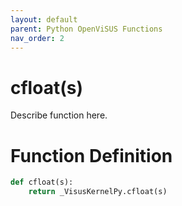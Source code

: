 ```yaml
---
layout: default
parent: Python OpenViSUS Functions
nav_order: 2
---
```


# cfloat(s)

Describe function here.

# Function Definition

```python
def cfloat(s):
    return _VisusKernelPy.cfloat(s)

```